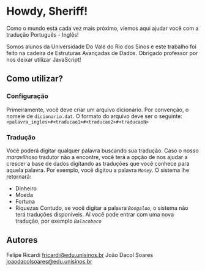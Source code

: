 # Howdy, Sheriff!
Como o mundo está cada vez mais próximo, viemos aqui ajudar você com a tradução Português - Inglês!

Somos alunos da Universidade Do Vale do Rio dos Sinos e este trabalho foi feito na cadeira de Estruturas Avançadas de Dados. Obrigado professor por nos deixar utilizar JavaScript!

## Como utilizar?
### Configuração
Primeiramente, você deve criar um arquivo dicionário. Por convenção, o nomeie de `dicionario.dat`. O formato do arquivo deve ser o seguinte:
`<palavra_ingles>#<traducao1>#<traducao2>#<traducaoN>`
### Tradução
Você poderá digitar qualquer palavra buscando sua tradução. Caso o nosso _maravilhoso_ tradutor não a encontre, você terá a opção de nos ajudar a crescer a base de dados digitando as traduções que você conhece para aquela palavra.
Por exemplo, você digitou a palavra *`Money`*.
O sistema lhe retornará:
- Dinheiro
- Moeda
- Fortuna
- Riquezas
Contudo, se você digitar a palavra *`Boogaloo`*, o sistema não terá traduções disponíveis. Aí você pode entrar com uma nova tradução, por exemplo *`Balacobaco`*

## Autores
Felipe Ricardi <fricardi@edu.unisinos.br>
João Dacol Soares <joaodacolsoares@edu.unisinos.br>
